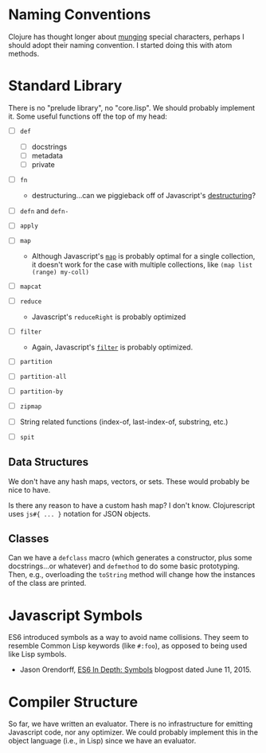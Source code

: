 # Naming Conventions

Clojure has thought longer about
[munging](https://github.com/clojure/clojure/blob/e6fce5a42ba78fadcde00186c0b0c3cd00f45435/src/jvm/clojure/lang/Compiler.java#L2846-L2871)
special characters, perhaps I should adopt their naming convention. I
started doing this with atom methods.

# Standard Library

There is no "prelude library", no "core.lisp". We should probably
implement it. Some useful functions off the top of my head:

- [ ] `def`
  - [ ] docstrings
  - [ ] metadata
  - [ ] private
- [ ] `fn`
  - destructuring...can we piggieback off of Javascript's [destructuring](https://developer.mozilla.org/en-US/docs/Web/JavaScript/Reference/Operators/Destructuring_assignment)?
- [ ] `defn` and `defn-`
- [ ] `apply`
- [ ] `map`
  - Although Javascript's [`map`](https://developer.mozilla.org/en-US/docs/Web/JavaScript/Reference/Global_Objects/Array/map)
    is probably optimal for a single collection, it doesn't work for the
    case with multiple collections, like `(map list (range) my-coll)`
- [ ] `mapcat`
- [ ] `reduce`
  - Javascript's `reduceRight` is probably optimized
- [ ] `filter`
  - Again, Javascript's [`filter`](https://developer.mozilla.org/en-US/docs/Web/JavaScript/Reference/Global_Objects/Array/filter)
    is probably optimized.
- [ ] `partition`
- [ ] `partition-all`
- [ ] `partition-by`
- [ ] `zipmap`
- [ ] String related functions (index-of, last-index-of, substring,
      etc.)
- [ ] `spit`


## Data Structures

We don't have any hash maps, vectors, or sets. These would probably be
nice to have.

Is there any reason to have a custom hash map? I don't know.
Clojurescript uses `js#{ ... }` notation for JSON objects.

## Classes

Can we have a `defclass` macro (which generates a constructor, plus some
docstrings...or whatever) and `defmethod` to do some basic
prototyping. Then, e.g., overloading the `toString` method will change
how the instances of the class are printed.

# Javascript Symbols

ES6 introduced symbols as a way to avoid name collisions. They seem to
resemble Common Lisp keywords (like `#:foo`), as opposed to being used
like Lisp symbols.

- Jason Orendorff, [ES6 In Depth: Symbols](https://hacks.mozilla.org/2015/06/es6-in-depth-symbols/)
  blogpost dated June 11, 2015.

# Compiler Structure

So far, we have written an evaluator.
There is no infrastructure for emitting Javascript code, nor any
optimizer.
We could probably implement this in the object language (i.e., in Lisp)
since we have an evaluator.
